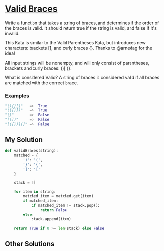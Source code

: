 # [Valid Braces](https://www.codewars.com/kata/valid-braces)

Write a function that takes a string of braces, and determines if the order of the braces is valid. It should return true if the string is valid, and false if it's invalid.

This Kata is similar to the Valid Parentheses Kata, but introduces new characters: brackets [], and curly braces {}. Thanks to @arnedag for the idea!

All input strings will be nonempty, and will only consist of parentheses, brackets and curly braces: ()[]{}.

What is considered Valid?
A string of braces is considered valid if all braces are matched with the correct brace.

### Examples

```python
"(){}[]"   =>  True
"([{}])"   =>  True
"(}"       =>  False
"[(])"     =>  False
"[({})](]" =>  False
```

## My Solution

```python
def validBraces(string):
    matched = {
        ')': '(',
        '}': '{',
        ']': '['
    }

    stack = []

    for item in string:
        matched_item = matched.get(item)
        if matched_item:
            if matched_item != stack.pop():
                return False
        else:
            stack.append(item)
    
    return True if 0 >= len(stack) else False
```

## Other Solutions


